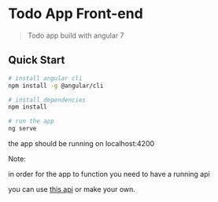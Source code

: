 # Todo App Front-end

> Todo app build with angular 7

## Quick Start

```bash
# install angular cli
npm install -g @angular/cli

# install dependencies
npm install

# run the app 
ng serve
```
the app should be running on localhost:4200

Note:

in order for the app to function you need to have a running api

you can use [this api](https://github.com/Mohamed-Ashour/todo-app-api) or make your own.
